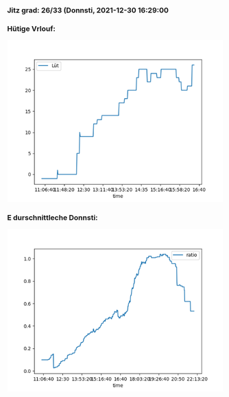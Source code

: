### Jitz grad: 26/33 (Donnsti, 2021-12-30 16:29:00

### Hütige Vrlouf:
![Graph](Today.png)

### E durschnittleche Donnsti:
![Graph](Donnsti.png)